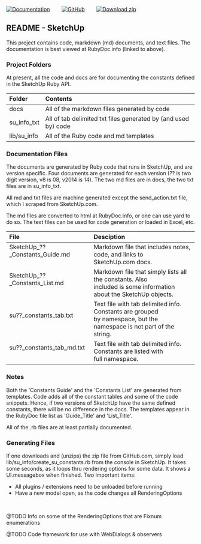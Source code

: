 [![Documentation](https://img.shields.io/badge/RubyDoc.info-MSP--Greg%2FSketchUp-blue.svg)](http://www.rubydoc.info/github/MSP-Greg/SketchUp/master/index)
&#160;&#160;&#160;&#160;&#160;&#160;
[![GitHub](https://img.shields.io/badge/GitHub.com-MSP--Greg%2FSketchUp-blue.svg)](https://github.com/MSP-Greg/SketchUp/)
&#160;&#160;&#160;&#160;&#160;&#160;
[![Download zip](https://img.shields.io/badge/.zip-MSP--Greg%2FSketchUp-orange.svg)](https://github.com/MSP-Greg/SketchUp/archive/master.zip)

## README - SketchUp

This project contains code, markdown (md) documents, and text files.  The documentation
is best viewed at RubyDoc.info (linked to above).

### Project Folders

At present, all the code and docs are for documenting the constants defined in
the SketchUp Ruby API.

| Folder       | Contents                                                       |
|:-------------|:---------------------------------------------------------------|
| docs         | All of the markdown files generated by code                    |
| su_info_txt  | All of tab delimited txt files generated by (and used by) code |
| lib/su_info  | All of the Ruby code and md templates                          |

### Documentation Files

The documents are generated by Ruby code that runs in SketchUp, and are version
specific.  Four documents are generated for each version (?? is two digit version,
v8 is 08, v2014 is 14). The two md files are in docs, the two txt files are in
su_info_txt.

All md and txt files are machine generated except the send_action.txt file, which
I scraped from SketchUp.com.

The md files are converted to html at RubyDoc.info, or one can use yard to do so.
The text files can be used for code generation or loaded in Excel, etc.

| File                                       | Desciption                                                                                |
|:-------------------------------------------|:------------------------------------------------------------------------------------------|
| SketchUp_??\_Constants_Guide.md<br/>&#160; | Markdown file that includes notes, code, and links to<br/>SketchUp.com docs. |
| SketchUp_??\_Constants_List.md<br/>&#160;  | Markdown file that simply lists all the constants.  Also<br/>included is some information about the SketchUp objects. |
| su??\_constants_tab.txt<br/>&#160;         | Text file with tab delimited info.  Constants are grouped<br/>by namespace, but the namespace is not part of the string. |
| su??\_constants_tab_md.txt<br/>&#160;      | Text file with tab delimited info.  Constants are listed with<br/>full namespace. | 

### Notes

Both the 'Constants Guide' and the 'Constants List' are generated from templates.
Code adds all of the constant tables and some of the code snippets.  Hence, if two
versions of SketchUp have the same defined constants, there will be no difference
in the docs.  The templates appear in the RubyDoc file list as 'Guide_Title' and
'List_Title'.

All of the .rb files are at least partially documented.

### Generating Files

If one downloads and (unzips) the zip file from GitHub.com, simply load lib/su_info/create_su_constants.rb
from the console in SketchUp.  It takes some seconds, as it loops thru rendering
options for some data.  It shows a UI.messagebox when finished.  Two important items:

* All plugins / extensions need to be unloaded before running
* Have a new model open, as the code changes all RenderingOptions

<br/>

@TODO Info on some of the RenderingOptions that are Fixnum enumerations

@TODO Code framework for use with WebDialogs & observers